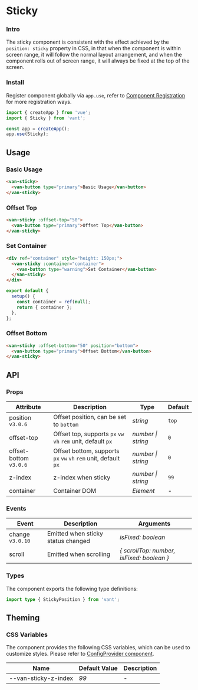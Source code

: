 # Sticky

### Intro

The sticky component is consistent with the effect achieved by the `position: sticky` property in CSS, in that when the component is within screen range, it will follow the normal layout arrangement, and when the component rolls out of screen range, it will always be fixed at the top of the screen.

### Install

Register component globally via `app.use`, refer to [Component Registration](#/en-US/advanced-usage#zu-jian-zhu-ce) for more registration ways.

```js
import { createApp } from 'vue';
import { Sticky } from 'vant';

const app = createApp();
app.use(Sticky);
```

## Usage

### Basic Usage

```html
<van-sticky>
  <van-button type="primary">Basic Usage</van-button>
</van-sticky>
```

### Offset Top

```html
<van-sticky :offset-top="50">
  <van-button type="primary">Offset Top</van-button>
</van-sticky>
```

### Set Container

```html
<div ref="container" style="height: 150px;">
  <van-sticky :container="container">
    <van-button type="warning">Set Container</van-button>
  </van-sticky>
</div>
```

```js
export default {
  setup() {
    const container = ref(null);
    return { container };
  },
};
```

### Offset Bottom

```html
<van-sticky :offset-bottom="50" position="bottom">
  <van-button type="primary">Offset Bottom</van-button>
</van-sticky>
```

## API

### Props

| Attribute              | Description                                                     | Type               | Default |
| ---------------------- | --------------------------------------------------------------- | ------------------ | ------- |
| position `v3.0.6`      | Offset position, can be set to `bottom`                         | _string_           | `top`   |
| offset-top             | Offset top, supports `px` `vw` `vh` `rem` unit, default `px`    | _number \| string_ | `0`     |
| offset-bottom `v3.0.6` | Offset bottom, supports `px` `vw` `vh` `rem` unit, default `px` | _number \| string_ | `0`     |
| z-index                | z-index when sticky                                             | _number \| string_ | `99`    |
| container              | Container DOM                                                   | _Element_          | -       |

### Events

| Event            | Description                        | Arguments                                 |
| ---------------- | ---------------------------------- | ----------------------------------------- |
| change `v3.0.10` | Emitted when sticky status changed | _isFixed: boolean_                        |
| scroll           | Emitted when scrolling             | _{ scrollTop: number, isFixed: boolean }_ |

### Types

The component exports the following type definitions:

```ts
import type { StickyPosition } from 'vant';
```

## Theming

### CSS Variables

The component provides the following CSS variables, which can be used to customize styles. Please refer to [ConfigProvider component](#/en-US/config-provider).

| Name                 | Default Value | Description |
| -------------------- | ------------- | ----------- |
| --van-sticky-z-index | _99_          | -           |

